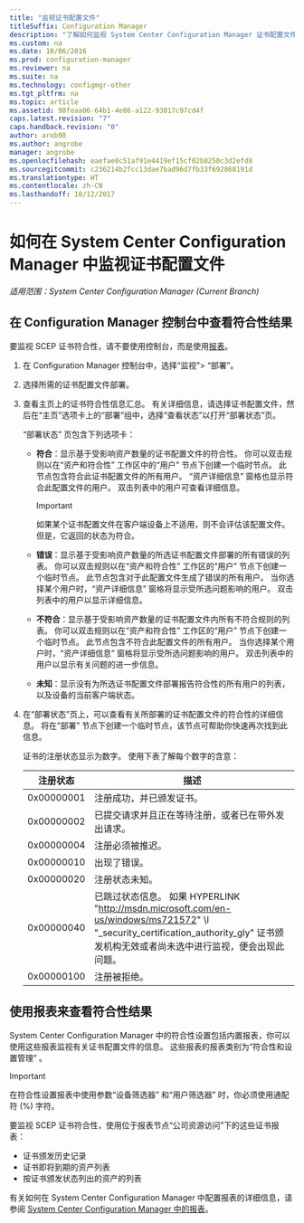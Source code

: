 ```yaml
---
title: "监视证书配置文件"
titleSuffix: Configuration Manager
description: "了解如何监视 System Center Configuration Manager 证书配置文件的符合性状态。"
ms.custom: na
ms.date: 10/06/2016
ms.prod: configuration-manager
ms.reviewer: na
ms.suite: na
ms.technology: configmgr-other
ms.tgt_pltfrm: na
ms.topic: article
ms.assetid: 98feaa06-64b1-4e86-a122-93017c97cd4f
caps.latest.revision: "7"
caps.handback.revision: "0"
author: arob98
ms.author: angrobe
manager: angrobe
ms.openlocfilehash: eaefae0c51af91e4419ef15cf02b8250c3d2efd8
ms.sourcegitcommit: c236214b2fcc13dae7bad96d7fb33f692868191d
ms.translationtype: HT
ms.contentlocale: zh-CN
ms.lasthandoff: 10/12/2017
---
```

# <a name="how-to-monitor-certificate-profiles-in-system-center-configuration-manager"></a>如何在 System Center Configuration Manager 中监视证书配置文件

*适用范围：System Center Configuration Manager (Current Branch)*


##  <a name="view-compliance-results-in-the-configuration-manager-console"></a>在 Configuration Manager 控制台中查看符合性结果  

要监视 SCEP 证书符合性，请不要使用控制台，而是使用[报表](#view-compliance-results-by-using-reports)。 

1.  在 Configuration Manager 控制台中，选择“监视”>  “部署”。  

3.  选择所需的证书配置文件部署。  

4.  查看主页上的证书符合性信息汇总。 有关详细信息，请选择证书配置文件，然后在“主页”选项卡上的“部署”组中，选择“查看状态”以打开“部署状态”页。  

     “部署状态”  页包含下列选项卡：  

    -   **符合**：显示基于受影响资产数量的证书配置文件的符合性。 你可以双击规则以在“资产和符合性”  工作区中的“用户”  节点下创建一个临时节点。 此节点包含符合此证书配置文件的所有用户。 “资产详细信息”  窗格也显示符合此配置文件的用户。 双击列表中的用户可查看详细信息。  

        > [!IMPORTANT]  
        >  如果某个证书配置文件在客户端设备上不适用，则不会评估该配置文件。 但是，它返回的状态为符合。  

    -   **错误**：显示基于受影响资产数量的所选证书配置文件部署的所有错误的列表。 你可以双击规则以在“资产和符合性”  工作区的“用户”  节点下创建一个临时节点。 此节点包含对于此配置文件生成了错误的所有用户。 当你选择某个用户时，“资产详细信息”  窗格将显示受所选问题影响的用户。 双击列表中的用户以显示详细信息。  

    -   **不符合**：显示基于受影响资产数量的证书配置文件内所有不符合规则的列表。 你可以双击规则以在“资产和符合性”  工作区的“用户”  节点下创建一个临时节点。 此节点包含不符合此配置文件的所有用户。 当你选择某个用户时，“资产详细信息”  窗格将显示受所选问题影响的用户。 双击列表中的用户以显示有关问题的进一步信息。  

    -   **未知**：显示没有为所选证书配置文件部署报告符合性的所有用户的列表，以及设备的当前客户端状态。  

5.  在“部署状态”页上，可以查看有关所部署的证书配置文件的符合性的详细信息。 将在“部署”  节点下创建一个临时节点，该节点可帮助你快速再次找到此信息。  

     证书的注册状态显示为数字。 使用下表了解每个数字的含意：  

    |注册状态|描述|  
    |-----------------------|-----------------|  
    |0x00000001|注册成功，并已颁发证书。|  
    |0x00000002|已提交请求并且正在等待注册，或者已在带外发出请求。|  
    |0x00000004|注册必须被推迟。|  
    |0x00000010|出现了错误。|  
    |0x00000020|注册状态未知。|  
    |0x00000040|已跳过状态信息。 如果 HYPERLINK "http://msdn.microsoft.com/en-us/windows/ms721572" \l "_security_certification_authority_gly" 证书颁发机构无效或者尚未选中进行监视，便会出现此问题。|  
    |0x00000100|注册被拒绝。|  

##  <a name="view-compliance-results-by-using-reports"></a>使用报表来查看符合性结果

 System Center Configuration Manager 中的符合性设置包括内置报表，你可以使用这些报表监视有关证书配置文件的信息。 这些报表的报表类别为“符合性和设置管理” 。  

> [!IMPORTANT]  
>  在符合性设置报表中使用参数“设备筛选器”  和“用户筛选器”  时，你必须使用通配符 (%) 字符。  

要监视 SCEP 证书符合性，使用位于报表节点“公司资源访问”下的这些证书报表：  

 -   证书颁发历史记录  
 -   证书即将到期的资产列表  
 -   按证书颁发状态列出的资产的列表  



 有关如何在 System Center Configuration Manager 中配置报表的详细信息，请参阅 [System Center Configuration Manager 中的报表](../../core/servers/manage/reporting.md)。  
